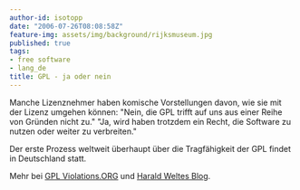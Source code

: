 ```yaml
---
author-id: isotopp
date: "2006-07-26T08:08:58Z"
feature-img: assets/img/background/rijksmuseum.jpg
published: true
tags:
- free software
- lang_de
title: GPL - ja oder nein
---
```


Manche Lizenznehmer haben komische Vorstellungen davon, wie sie mit der Lizenz umgehen können: 
"Nein, die GPL trifft auf uns aus einer Reihe von Gründen nicht zu." 
"Ja, wird haben trotzdem ein Recht, die Software zu nutzen oder weiter zu verbreiten."

Der erste Prozess weltweit überhaupt über die Tragfähigkeit der GPL findet in Deutschland statt.

Mehr bei 
[GPL Violations.ORG](http://www.gpl-violations.org) und 
[Harald Weltes Blog](http://gnumonks.org/~laforge/weblog/2006/07/25/#20060725-court_hearing).
